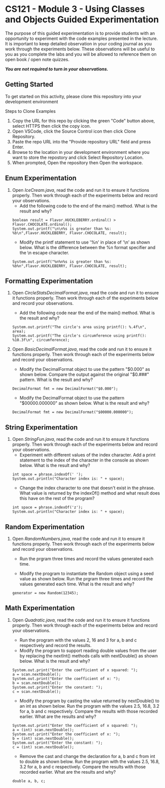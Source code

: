 # CS121 - Module 3 - Using Classes and Objects Guided Experimentation
The purpose of this guided experimentation is to provide students with an opportunity to experiment with the code examples presented in the lecture. It is important to keep detailed observation in your coding journal as you work through the experiments below. These observations will be useful to you as you complete the labs and you will be allowed to reference them on open book / open note quizzes.  

***You are not required to turn in your observations.***
## Getting Started
To get started on this activity, please clone this repository into your development environment  

Steps to Clone Examples
1. Copy the URL for this repo by clicking the green "Code" button above, select HTTPS then click the copy icon.
2. Open VSCode, click the Source Control icon then click Clone Repository.
3. Paste the repo URL into the "Provide repository URL" field and press Enter.
4. Browse to the location in your development environment where you want to store the repostory and click Select Repository Location.
5. When prompted, Open the repository then Open the workspace.

## Enum Experimentation
1. Open *IceCream.java*, read the code and run it to ensure it functions properly.  Then work through each of the experiments below and record your observations.
    - Add the following code to the end of the main() method. What is the result and why?  
    ```
    boolean result = Flavor.HUCKLEBERRY.ordinal() > Flavor.CHOCOLATE.ordinal();
    System.out.printf("\n\n%s is greater than %s: %b\n",Flavor.HUCKLEBERRY, Flavor.CHOCOLATE, result);  
    ```
    - Modify the printf statement to use '%n' in place of '\n' as shown below. What is the difference between the %n format specifier and the \n escape character.   
    ```
    System.out.printf("%n%n%s is greater than %s: %b%n",Flavor.HUCKLEBERRY, Flavor.CHOCOLATE, result); 
    ```
## Formatting Experimentation
1. Open *CircleStatsDecimalFormat.java*, read the code and run it to ensure it functions properly.  Then work through each of the experiments below and record your observations.
    - Add the following code near the end of the main() method. What is the result and why?  
    ```
    System.out.printf("The circle's area using printf(): %.4f\n", area);
    System.out.printf("The circle's circumference using printf(): %10.3f\n", circumference);
    ```

            
1. Open *BasicDecimalFormat.java*, read the code and run it to ensure it functions properly.  Then work through each of the experiments below and record your observations.
    - Modify the DecimalFormat object to use the pattern "$0.000" as shown below. Compare the output against the original "$0.###" pattern. What is the result and why?  
    ```
    DecimalFormat fmt = new DecimalFormat("$0.000");
    ```
     
    - Modify the DecimalFormat object to use the pattern "$00000.000000" as shown below. What is the result and why?  
    ```
    DecimalFormat fmt = new DecimalFormat("$00000.000000");
    ``` 
## String Experimentation
1. Open *StringFun.java*, read the code and run it to ensure it functions properly.  Then work through each of the experiments below and record your observations.
    - Experiment with different values of the index character. Add a print statement to the index of the character in the console as shown below. What is the result and why?  
    ```
    int space = phrase.indexOf(' ');
    System.out.println("Character index is: " + space);
    ```
    - Change the index character to one that doesn't exist in the phrase. What value is returned by the indexOf() method and what result does this have on the rest of the program? 
    ```
    int space = phrase.indexOf('z');
    System.out.println("Character index is: " + space);
    ```    

## Random Experimentation
1. Open *RandomNumbers.java*, read the code and run it to ensure it functions properly.  Then work through each of the experiments below and record your observations.
    - Run the prgram three times and record the values generated each time.

    - Modify the program to instantiate the Random object using a seed value as shown below. Run the prgram three times and record the values generated each time. What is the result and why?
    ```
    generator = new Random(12345);
    ```

## Math Experimentation
1. Open *Quadratic.java*, read the code and run it to ensure it functions properly.  Then work through each of the experiments below and record your observations.
    - Run the program with the values 2, 16 and 3 for a, b and c respectively and record the results.
    - Modify the program to support reading double values from the user by replacing the nextInt() methods calls with nextDouble() as shown below.  What is the result and why?
    ```
    System.out.print("Enter the coefficient of x squared: ");
    a = scan.nextDouble();
    System.out.print("Enter the coefficient of x: ");
    b = scan.nextDouble();
    System.out.print("Enter the constant: ");
    c = scan.nextDouble();
    ```
    - Modify the program by casting the value returned by nextDouble() to an int as shown below.  Run the program with the values 2.5, 16.8, 3.2 for a, b and c respectively. Compare the results with those recorded earlier. What are the results and why?
    ```
    System.out.print("Enter the coefficient of x squared: ");
    a = (int) scan.nextDouble();
    System.out.print("Enter the coefficient of x: ");
    b = (int) scan.nextDouble();
    System.out.print("Enter the constant: ");
    c = (int) scan.nextDouble();
    ```
    
    - Remove the cast and change the declaration for a, b and c from int to double as shown below. Run the program with the values 2.5, 16.8, 3.2 for a, b and c respectively. Compare the results with those recorded earlier. What are the results and why?
    ```
    double a, b, c; 
    ```


